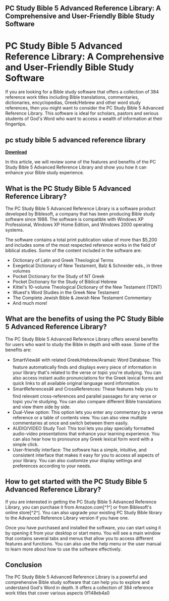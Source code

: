 ## PC Study Bible 5 Advanced Reference Library: A Comprehensive and User-Friendly Bible Study Software

  
# PC Study Bible 5 Advanced Reference Library: A Comprehensive and User-Friendly Bible Study Software
  
If you are looking for a Bible study software that offers a collection of 384 reference work titles including Bible translations, commentaries, dictionaries, encyclopedias, Greek/Hebrew and other word study references, then you might want to consider the PC Study Bible 5 Advanced Reference Library. This software is ideal for scholars, pastors and serious students of God's Word who want to access a wealth of information at their fingertips.
 
## pc study bible 5 advanced reference library


[**Download**](https://www.google.com/url?q=https%3A%2F%2Fbltlly.com%2F2tKaAf&sa=D&sntz=1&usg=AOvVaw0slvLysKoRktv3CzG6YcBQ)

  
In this article, we will review some of the features and benefits of the PC Study Bible 5 Advanced Reference Library and show you how it can enhance your Bible study experience.
  
## What is the PC Study Bible 5 Advanced Reference Library?
  
The PC Study Bible 5 Advanced Reference Library is a software product developed by Biblesoft, a company that has been producing Bible study software since 1988. The software is compatible with Windows XP Professional, Windows XP Home Edition, and Windows 2000 operating systems.
  
The software contains a total print publication value of more than $5,200 and includes some of the most respected reference works in the field of biblical studies. Some of the content included in the software are:
  
- Dictionary of Latin and Greek Theological Terms
- Exegetical Dictionary of New Testament, Balz & Schneider eds., in three volumes
- Pocket Dictionary for the Study of NT Greek
- Pocket Dictionary for the Study of Biblical Hebrew
- Kittel's 10-volume Theological Dictionary of the New Testament (TDNT)
- Wuest's Word Studies in the Greek New Testament
- The Complete Jewish Bible & Jewish New Testament Commentary
- And much more!

## What are the benefits of using the PC Study Bible 5 Advanced Reference Library?
  
The PC Study Bible 5 Advanced Reference Library offers several benefits for users who want to study the Bible in depth and with ease. Some of the benefits are:

- SmartViewâ¢ with related Greek/Hebrew/Aramaic Word Database: This feature automatically finds and displays every piece of information in your library that's related to the verse or topic you're studying. You can also access instant audio pronunciations for the Greek lexical forms and quick links to all available original language word information.
- SmartReferencesâ¢ and CrossReferences: These features help you to find relevant cross-references and parallel passages for any verse or topic you're studying. You can also compare different Bible translations and view them side by side.
- Dual-View option: This option lets you enter any commentary by a verse reference or a table of contents view. You can also view multiple commentaries at once and switch between them easily.
- AUDIO/VIDEO Study Tool: This tool lets you play specially formatted audio-video presentations that enhance your learning experience. You can also hear how to pronounce any Greek lexical form word with a simple click.
- User-friendly interface: The software has a simple, intuitive, and consistent interface that makes it easy for you to access all aspects of your library. You can also customize your display settings and preferences according to your needs.

## How to get started with the PC Study Bible 5 Advanced Reference Library?
  
If you are interested in getting the PC Study Bible 5 Advanced Reference Library, you can purchase it from Amazon.com[^1^] or from Biblesoft's online store[^2^]. You can also upgrade your existing PC Study Bible library to the Advanced Reference Library version if you have one.
  
Once you have purchased and installed the software, you can start using it by opening it from your desktop or start menu. You will see a main window that contains several tabs and menus that allow you to access different features and functions. You can also use the help menu or the user manual to learn more about how to use the software effectively.
  
## Conclusion
  
The PC Study Bible 5 Advanced Reference Library is a powerful and comprehensive Bible study software that can help you to explore and understand God's Word in depth. It offers a collection of 384 reference work titles that cover various aspects
 0f148eb4a0
